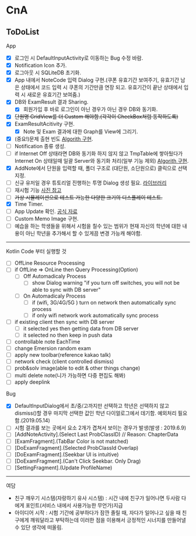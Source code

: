# CnA
## ToDoList
App

- [x] 로그인 시 DefaultInputActivity로 이동하는 Bug 수정 바람.
- [x] Notification Icon 추가.
- [x] 로그아웃 시 SQLiteDB 초기화.
- [x] App 내에서 NoteCode 입력 Dialog 구현.(쿠폰 유효기간 보여주기, 유효기간 남은 상태에서 코드 입력 시 쿠폰의 기간만큼 연장 되고. 유효기간이 끝난 상태에서 입력 시 새로운 유효기간 보여줌.)
- [x] DB와 ExamResult 결과 Sharing.
  - [x] 회원가입 후 바로 로그인이 아닌 경우가 아닌 경우 DB와 동기화.
- [x] ~~단원명 GridView를 더 Custom 해야함.(각각이 CheckBox처럼 동작하도록)~~
- [x] ExamResultAcitivity 구현.
  - [x] Note 및 Exam 결과에 대한 Graph를 View에 그리기.
- [X] (중요!)문제 출현 빈도 [Algorith 구현](https://github.com/Mineru98/DictionaryRandom).
- [ ] Notification 종류 생성.
- [ ] if Internet Off 상태라면 DB와 동기화 하지 않지 않고 TmpTable에 쌓아뒀다가 Internet On 상태일때 일괄 Server와 동기화 처리(일부 기능 제외) [Algorith 구현](https://github.com/Mineru98/Warehouse).
- [x] AddNote에서 단원을 입력할 때, 폴더 구조로 (대단원, 소단원으로) 클릭으로 선택 지정.
- [ ] 신규 유저일 경우 튜토리얼 진행하는 투명 Dialog 생성 필요. [라이브러리](https://github.com/faruktoptas/FancyShowCaseView)
- [ ] 재시험 기능 [사진 참고](https://raw.githubusercontent.com/Mineru98/Usage_Collection/master/reexam.png)
- [ ] ~~가상 시뮬레이션으로 테스트 가능한 다양한 크기의 디스플레이 테스트.~~
- [x] Time Timer.
- [ ] App Update 확인. [공식 자료](https://developer.android.com/guide/app-bundle/in-app-updates)
- [ ] Custom Memo Image 구현.
- [ ] 예습을 하는 학생들을 위해서 시험을 칠수 있는 범위가 현재 자신의 학년에 대한 내용이 아닌 학년을 추가해서 할 수 있게끔 변경 가능캐 해야함.
---
Kotlin Code 부터 실행할 것
- [ ] OffLine Resource Processing
- [ ] if OffLine ⇒ OnLine then Query Processing(Option)
  - [ ] Off Automadicaly Process
    - [ ] show Dialog warning "if you turn off switches, you will not be able to sync with DB server"
  - [ ] On Automadicaly Process
    - [ ] if (wifi, 3G/4G/5G ) turn on network then automatically sync process
    - [ ] if only wifi network work automatically sync process
- [ ] if existing client then sync with DB server
  - [ ] it selected yes then getting data from DB server
  - [ ] it selected no then keep in push data
- [ ] controllable note EachTime
- [ ] change Emersion random exam
- [ ] apply new toolbar(reference kakao talk)
- [ ] network check (client controlled dismiss)
- [ ] prob&solv image(able to edit & other things change)
- [ ] multi delete note(니가 가능하면 다중 편집도 해봐)
- [ ] apply deeplink

Bug

- [x] DefaultInputDialog에서 초/중/고까지만 선택하고 학년은 선택하지 않고 dismiss()할 경우 마지막 선택한 값인 학년 다이얼로그에서 데기함. 예외처리 필요함.(2019.05.14)
- [ ] 시험 결과를 보는 곳에서 요소 2개가 겹쳐서 보이는 경우가 발생(발생 : 2019.6.9)
- [ ] [AddNoteActivity].(Select Last ProbClassID) // Reason: ChapterData
- [ ] [ExamFragment].(TabBar Color is not matched)
- [ ] [DoExamFragment].(Selected ProbClassId Overlap)
- [ ] [DoExamFragment].(Seekbar UI is intuitive)
- [ ] [DoExamFragment].(Can't Click Seekbar. Only Drag)
- [ ] [SettingFragment].(Update ProfileName)

---

여담

- 친구 깨우기 시스템(자랑하기 유사 시스템) : 시간 내에 친구가 일어나면 두사람 다에게 포인트(서비스 내에서 사용가능한 무언가)지급
- 아이디어 시작 : 시험 기간에 공부하다가 잠깐 졸릴 때, 자다가 일어나고 싶을 때 친구에게 깨워달라고 부탁하는데 이러한 점을 이용해서 긍정적인 시너지를 만들어낼 수 있단 생각에 떠올림.
